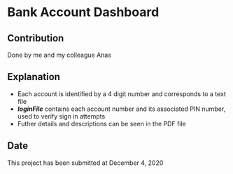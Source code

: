 # Bank Account Dashboard
## Contribution
Done by me and my colleague Anas
## Explanation
- Each account is identified by a 4 digit number and corresponds to a text file  
- _**loginFile**_ contains each account number and its associated PIN number, used to verify sign in attempts  
- Futher details and descriptions can be seen in the PDF file
## Date  
This project has been submitted at December 4, 2020
